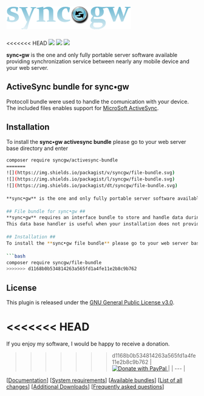 # ![picture logo](https://github.com/syncgw/gui-bundle/blob/master/assets/syncgw.png "sync•gw") #
 
<<<<<<< HEAD
![](https://img.shields.io/packagist/v/syncgw/activesync-bundle.svg)
![](https://img.shields.io/packagist/l/syncgw/activesync-bundle.svg)
![](https://img.shields.io/packagist/dt/syncgw/activesync-bundle.svg)
 
**sync•gw** is the one and only fully portable server software available providing synchronization service between nearly any mobile device and your web server.

## ActiveSync bundle for sync•gw ##
Protocoll bundle were used to handle the comunication with your device. 
The included files enables support for [MicroSoft ActiveSync](http://en.wikipedia.org/wiki/Exchange_ActiveSync). 

## Installation ##
To install the **sync•gw activesync bundle** please go to your web server base directory and enter

```bash
composer require syncgw/activesync-bundle
=======
![](https://img.shields.io/packagist/v/syncgw/file-bundle.svg)
![](https://img.shields.io/packagist/l/syncgw/file-bundle.svg)
![](https://img.shields.io/packagist/dt/syncgw/file-bundle.svg)
 
**sync•gw** is the one and only fully portable server software available providing synchronization service between nearly any mobile device and your web server.

## File bundle for sync•gw ##
**sync•gw** requires an interface bundle to store and handle data during synchronization. 
This data base handler is useful when your installation does not provide any MySQL data base handler.

## Installation ##
To install the **sync•gw file bundle** please go to your web server base directory and enter

```bash
composer require syncgw/file-bundle
>>>>>>> d1168b0b534814263a565fd1a4fe11e2b8c9b762
```

## License ##
This plugin is released under the [GNU General Public License v3.0](./LICENSE).

<<<<<<< HEAD
=======
If you enjoy my software, I would be happy to receive a donation.

>>>>>>> d1168b0b534814263a565fd1a4fe11e2b8c9b762
|  <a href="https://www.paypal.com/donate/?hosted_button_id=DS6VK49NAFHEQ" target="_blank" rel="noopener">   <img src="https://www.paypalobjects.com/en_US/DK/i/btn/btn_donateCC_LG.gif" alt="Donate with PayPal"/> </a> | 
| --- | 

[[Documentation](https://github.com/syncgw/doc-bundle/blob/master/README.md)]
[[System requirements](https://github.com/syncgw/doc-bundle/blob/master/PreReqs.md)] 
[[Available bundles](https://github.com/syncgw/doc-bundle/blob/master/Packages.md)] 
[[List of all changes](https://github.com/syncgw/doc-bundle/blob/master/Changes.md)] 
[[Additional Downloads](https://github.com/syncgw/doc-bundle/blob/master/Downloads.md)] 
[[Frequently asked questions](https://github.com/syncgw/doc-bundle/blob/master/FAQ.md)] 
